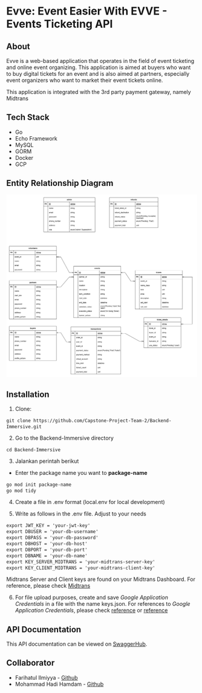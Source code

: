 # Evve: Event Easier With EVVE - Events Ticketing API

## About
Evve is a web-based application that operates in the field of event ticketing and online event organizing. This application is aimed at buyers who want to buy digital tickets for an event and is also aimed at partners, especially event organizers who want to market their event tickets online.

This application is integrated with the 3rd party payment gateway, namely Midtrans

## Tech Stack
- Go
- Echo Framework
- MySQL
- GORM
- Docker
- GCP

## Entity Relationship Diagram
<img src="assets\images\erd capstone project.drawio.png" width= 600>

## Installation
1. Clone:

```
git clone https://github.com/Capstone-Project-Team-2/Backend-Immersive.git
```
2. Go to the Backend-Immersive directory
```
cd Backend-Immersive
```

3. Jalankan perintah berikut
- Enter the package name you want to <b>package-name</b>
```
go mod init package-name
go mod tidy
```

4. Create a file in .env format (local.env for local development)

5. Write as follows in the .env file. Adjust to your needs
```
export JWT_KEY = 'your-jwt-key'
export DBUSER = 'your-db-username'
export DBPASS = 'your-db-password'
export DBHOST = 'your-db-host'
export DBPORT = 'your-db-port'
export DBNAME = 'your-db-name'
export KEY_SERVER_MIDTRANS = 'your-midtrans-server-key'
export KEY_CLIENT_MIDTRANS = 'your-midtrans-client-key'
```
Midtrans Server and Client keys are found on your Midtrans Dashboard. For reference, please check [Midtrans](https://support.midtrans.com/hc/id)

6. For file upload purposes, create and save <i>Google Application Credentials</i> in a file with the name keys.json. For references to <i>Google Application Credentials</i>, please check [reference](https://adityarama1210.medium.com/simple-golang-api-uploader-using-google-cloud-storage-3d5e45df74a5) or [reference](https://cloud.google.com/storage/docs/reference/libraries#client-libraries-install-go)


## API Documentation
This API documentation can be viewed on [SwaggerHub](https://app.swaggerhub.com/apis-docs/Capstone-BE18/Capstone-Project-Tickets/1.0.0).

## Collaborator
- Farihatul Ilmiyya - [Github](https://github.com/Farihatul-ilmiyya)
- Mohammad Hadi Hamdam - [Github](https://github.com/Hadi1Hamdam)
